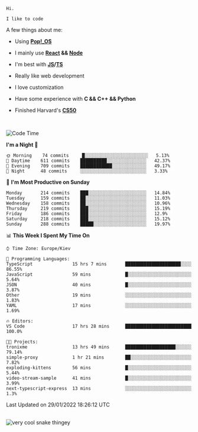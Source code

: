 ```
Hi.

I like to code
```

A few things about me:

-   Using **[Pop!\_OS](https://pop.system76.com/)**

-   I mainly use **[React](https://reactjs.org/) && [Node](https://nodejs.org/en/)**

-   I'm best with **[JS](https://www.javascript.com/)/[TS](https://www.typescriptlang.org/)**

-   Really like web development

-   I love customization

-   Have some experience with **C && C++ && Python**

-   Finished Harvard's **[CS50](https://cs50.harvard.edu)**

<br>

<!--START_SECTION:waka-->
![Code Time](http://img.shields.io/badge/Code%20Time-299%20hrs%207%20mins-blue)

**I'm a Night 🦉** 

```text
🌞 Morning    74 commits     █░░░░░░░░░░░░░░░░░░░░░░░░   5.13% 
🌆 Daytime    611 commits    ██████████░░░░░░░░░░░░░░░   42.37% 
🌃 Evening    709 commits    ████████████░░░░░░░░░░░░░   49.17% 
🌙 Night      48 commits     ░░░░░░░░░░░░░░░░░░░░░░░░░   3.33%

```
📅 **I'm Most Productive on Sunday** 

```text
Monday       214 commits    ███░░░░░░░░░░░░░░░░░░░░░░   14.84% 
Tuesday      159 commits    ██░░░░░░░░░░░░░░░░░░░░░░░   11.03% 
Wednesday    158 commits    ██░░░░░░░░░░░░░░░░░░░░░░░   10.96% 
Thursday     219 commits    ███░░░░░░░░░░░░░░░░░░░░░░   15.19% 
Friday       186 commits    ███░░░░░░░░░░░░░░░░░░░░░░   12.9% 
Saturday     218 commits    ███░░░░░░░░░░░░░░░░░░░░░░   15.12% 
Sunday       288 commits    █████░░░░░░░░░░░░░░░░░░░░   19.97%

```


📊 **This Week I Spent My Time On** 

```text
⌚︎ Time Zone: Europe/Kiev

💬 Programming Languages: 
TypeScript               15 hrs 7 mins       █████████████████████░░░░   86.55% 
JavaScript               59 mins             █░░░░░░░░░░░░░░░░░░░░░░░░   5.64% 
JSON                     40 mins             █░░░░░░░░░░░░░░░░░░░░░░░░   3.87% 
Other                    19 mins             ░░░░░░░░░░░░░░░░░░░░░░░░░   1.83% 
YAML                     17 mins             ░░░░░░░░░░░░░░░░░░░░░░░░░   1.69%

🔥 Editors: 
VS Code                  17 hrs 28 mins      █████████████████████████   100.0%

🐱‍💻 Projects: 
tronixme                 13 hrs 49 mins      ███████████████████░░░░░░   79.14% 
simple-proxy             1 hr 21 mins        ██░░░░░░░░░░░░░░░░░░░░░░░   7.82% 
exploding-kittens        56 mins             █░░░░░░░░░░░░░░░░░░░░░░░░   5.44% 
video-stream-sample      41 mins             █░░░░░░░░░░░░░░░░░░░░░░░░   3.99% 
next-typescript-express  13 mins             ░░░░░░░░░░░░░░░░░░░░░░░░░   1.3%

```


 Last Updated on 29/01/2022 18:26:12 UTC
<!--END_SECTION:waka-->

<br>

<img title="" src="https://raw.githubusercontent.com/Trunkelis/Trunkelis/output/github-contribution-grid-snake.svg" alt="very cool snake thingey" data-align="left">
